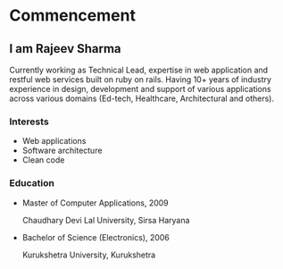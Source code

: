 Commencement
============

I am Rajeev Sharma
-------------


Currently working as Technical Lead, expertise in web application and restful web services built on ruby on rails. Having 10+ years of industry experience in design, development and support of various applications across various domains (Ed-tech, Healthcare, Architectural and others).

### Interests

-   Web applications
-   Software architecture
-   Clean code

### Education

-  
    Master of Computer Applications, 2009

    Chaudhary Devi Lal University, Sirsa Haryana

-  
    Bachelor of Science (Electronics), 2006

    Kurukshetra University, Kurukshetra

